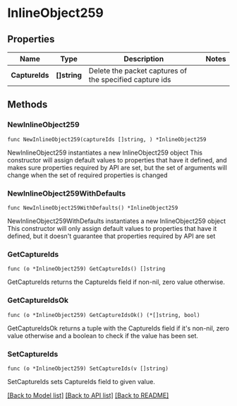# InlineObject259

## Properties

Name | Type | Description | Notes
------------ | ------------- | ------------- | -------------
**CaptureIds** | **[]string** | Delete the packet captures of the specified capture ids | 

## Methods

### NewInlineObject259

`func NewInlineObject259(captureIds []string, ) *InlineObject259`

NewInlineObject259 instantiates a new InlineObject259 object
This constructor will assign default values to properties that have it defined,
and makes sure properties required by API are set, but the set of arguments
will change when the set of required properties is changed

### NewInlineObject259WithDefaults

`func NewInlineObject259WithDefaults() *InlineObject259`

NewInlineObject259WithDefaults instantiates a new InlineObject259 object
This constructor will only assign default values to properties that have it defined,
but it doesn't guarantee that properties required by API are set

### GetCaptureIds

`func (o *InlineObject259) GetCaptureIds() []string`

GetCaptureIds returns the CaptureIds field if non-nil, zero value otherwise.

### GetCaptureIdsOk

`func (o *InlineObject259) GetCaptureIdsOk() (*[]string, bool)`

GetCaptureIdsOk returns a tuple with the CaptureIds field if it's non-nil, zero value otherwise
and a boolean to check if the value has been set.

### SetCaptureIds

`func (o *InlineObject259) SetCaptureIds(v []string)`

SetCaptureIds sets CaptureIds field to given value.



[[Back to Model list]](../README.md#documentation-for-models) [[Back to API list]](../README.md#documentation-for-api-endpoints) [[Back to README]](../README.md)


